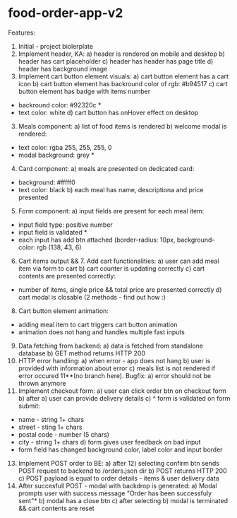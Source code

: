 # food-order-app-v2

Features:
1. Initial - project biolerplate
2. Implement header, KA:
a) header is rendered on mobile and desktop
b) header has cart placeholder
c) header has header has page title
d) header has background image
2. Implement cart button element visuals:
a) cart button element has a cart icon
b) cart button element has backround color of rgb: #b94517
c) cart button element has badge with items number
- backround color: #92320c *
- text color: white
d) cart button has onHover effect on desktop
3. Meals component:
a) list of food items is rendered
b) welcome modal is rendered:
- text color: rgba 255, 255, 255, 0
- modal background: grey *
4. Card component:
a) meals are presented on dedicated card:
- background: #fffff0
- text color: black
b) each meal has name, descriptiona and price presented
5. Form component:
a) input fields are present for each meal item:
- input field type: positive number
- input field is validated *
- each input has add btn attached (border-radius: 10px, background-color: rgb (138, 43, 6)
6. Cart items output && 7. Add cart functionalities:
a) user can add meal item via form to cart
b) cart counter is updating correctly
c) cart contents are presented correctly:
- number of items, single price && total price are presented correctly
d) cart modal is closable (2 methods - find out how :)
8. Cart button element animation:
- adding meal item to cart triggers cart button animation
- animation does not hang and handles multiple fast inputs
9. Data fetching from backend:
a) data is fetched from standalone database
b) GET method returns HTTP 200
10. HTTP error handling:
a) when error - app does not hang
b) user is provided with information about error
c) meals list is not rendered if error occured
11**(no branch here). Bugfix:
a) error should not be thrown anymore
12. Implement checkout form:
a) user can click order btn on checkout form
b) after a) user can provide delivery details
c) ^ form is validated on form submit:
- name - string 1+ chars
- street - sting 1+ chars
- postal code - number (5 chars)
- city - string 1+ chars
d) form gives user feedback on bad input
- form field has changed background color, label color and input border
13. Implement POST order to BE:
a) after 12) selecting confirm btn sends POST request to backend to /orders.json dir
b) POST returns HTTP 200
c) POST payload is equal to order details - items & user delivery data
14. After succesfull POST - modal with backdrop is generated:
a) Modal prompts user with success message "Order has been successfuly sent"*
b) modal has a close btn
c) after selecting b) modal is terminated && cart contents are reset


